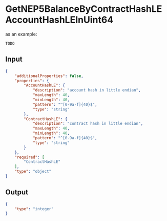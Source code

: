 # GetNEP5BalanceByContractHashLEAccountHashLEInUint64

as an example:

```
TODO
```


## Input

```json
{
    "additionalProperties": false,
    "properties": {
        "AccountHashLE": {
            "description": "account hash in little endian",
            "maxLength": 40,
            "minLength": 40,
            "pattern": "^[0-9a-f]{40}$",
            "type": "string"
        },
        "ContractHashLE": {
            "description": "contract hash in little endian",
            "maxLength": 40,
            "minLength": 40,
            "pattern": "^[0-9a-f]{40}$",
            "type": "string"
        }
    },
    "required": [
        "ContractHashLE"
    ],
    "type": "object"
}
```

## Output

```json
{
    "type": "integer"
}
```

